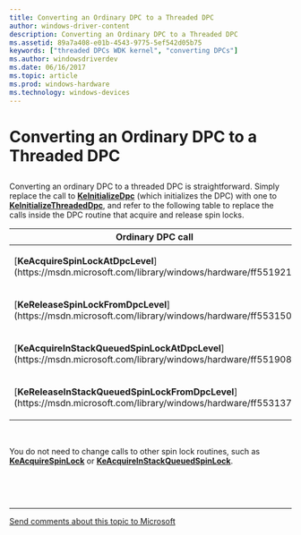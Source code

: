 ```yaml
---
title: Converting an Ordinary DPC to a Threaded DPC
author: windows-driver-content
description: Converting an Ordinary DPC to a Threaded DPC
ms.assetid: 89a7a408-e01b-4543-9775-5ef542d05b75
keywords: ["threaded DPCs WDK kernel", "converting DPCs"]
ms.author: windowsdriverdev
ms.date: 06/16/2017
ms.topic: article
ms.prod: windows-hardware
ms.technology: windows-devices
---
```


# Converting an Ordinary DPC to a Threaded DPC


## <a href="" id="ddk-converting-an-ordinary-dpc-to-a-threaded-dpc-kg"></a>


Converting an ordinary DPC to a threaded DPC is straightforward. Simply replace the call to [**KeInitializeDpc**](https://msdn.microsoft.com/library/windows/hardware/ff552130) (which initializes the DPC) with one to [**KeInitializeThreadedDpc**](https://msdn.microsoft.com/library/windows/hardware/ff552166), and refer to the following table to replace the calls inside the DPC routine that acquire and release spin locks.

<table>
<colgroup>
<col width="50%" />
<col width="50%" />
</colgroup>
<thead>
<tr class="header">
<th>Ordinary DPC call</th>
<th>Corresponding threaded DPC call</th>
</tr>
</thead>
<tbody>
<tr class="odd">
<td><p>[<strong>KeAcquireSpinLockAtDpcLevel</strong>](https://msdn.microsoft.com/library/windows/hardware/ff551921)</p></td>
<td><p>[<strong>KeAcquireSpinLockForDpc</strong>](https://msdn.microsoft.com/library/windows/hardware/ff551923)</p></td>
</tr>
<tr class="even">
<td><p>[<strong>KeReleaseSpinLockFromDpcLevel</strong>](https://msdn.microsoft.com/library/windows/hardware/ff553150)</p></td>
<td><p>[<strong>KeReleaseSpinLockForDpc</strong>](https://msdn.microsoft.com/library/windows/hardware/ff553148)</p></td>
</tr>
<tr class="odd">
<td><p>[<strong>KeAcquireInStackQueuedSpinLockAtDpcLevel</strong>](https://msdn.microsoft.com/library/windows/hardware/ff551908)</p></td>
<td><p>[<strong>KeAcquireInStackQueuedSpinLockForDpc</strong>](https://msdn.microsoft.com/library/windows/hardware/ff551912)</p></td>
</tr>
<tr class="even">
<td><p>[<strong>KeReleaseInStackQueuedSpinLockFromDpcLevel</strong>](https://msdn.microsoft.com/library/windows/hardware/ff553137)</p></td>
<td><p>[<strong>KeReleaseInStackQueuedSpinLockForDpc</strong>](https://msdn.microsoft.com/library/windows/hardware/ff553133)</p></td>
</tr>
</tbody>
</table>

 

You do not need to change calls to other spin lock routines, such as [**KeAcquireSpinLock**](https://msdn.microsoft.com/library/windows/hardware/ff551917) or [**KeAcquireInStackQueuedSpinLock**](https://msdn.microsoft.com/library/windows/hardware/ff551899).

 

 


--------------------
[Send comments about this topic to Microsoft](mailto:wsddocfb@microsoft.com?subject=Documentation%20feedback%20%5Bkernel\kernel%5D:%20Converting%20an%20Ordinary%20DPC%20to%20a%20Threaded%20DPC%20%20RELEASE:%20%286/14/2017%29&body=%0A%0APRIVACY%20STATEMENT%0A%0AWe%20use%20your%20feedback%20to%20improve%20the%20documentation.%20We%20don't%20use%20your%20email%20address%20for%20any%20other%20purpose,%20and%20we'll%20remove%20your%20email%20address%20from%20our%20system%20after%20the%20issue%20that%20you're%20reporting%20is%20fixed.%20While%20we're%20working%20to%20fix%20this%20issue,%20we%20might%20send%20you%20an%20email%20message%20to%20ask%20for%20more%20info.%20Later,%20we%20might%20also%20send%20you%20an%20email%20message%20to%20let%20you%20know%20that%20we've%20addressed%20your%20feedback.%0A%0AFor%20more%20info%20about%20Microsoft's%20privacy%20policy,%20see%20http://privacy.microsoft.com/default.aspx. "Send comments about this topic to Microsoft")


